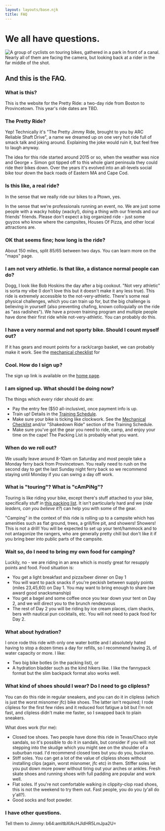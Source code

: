 ```yaml
---
layout: layouts/base.njk
title: FAQ
---
```


# We all have questions.

![A group of cyclists on touring bikes, gathered in a park in front of a canal. Nearly all of them are facing the camera, but looking back at a rider in the far middle of the shot.](../img/the_questions.JPG)

## And this is the FAQ.

### What is this?

This is the website for the Pretty Ride: a two-day ride from Boston to Provincetown. This year's ride dates are TBD.

### The Pretty Ride?

Yep! Technically it's "The Pretty Jimmy Ride, brought to you by ARC Reliable Shaft Drive", a name we dreamed up on one very hot ride full of smack talk and joking around. Explaining the joke would ruin it, but feel free to laugh anyway.

The idea for this ride started around 2015 or so, when the weather was nice and George + Simon got tipped off to this whole giant peninsula they could ride their bikes down. Over the years it's evolved into an all-levels social bike tour down the back roads of Eastern MA and Cape Cod.

### Is this like, a real ride?

In the sense that we really ride our bikes to a Ptown, yes.

In the sense that we're professionals running an event, no. We are just some people with a wacky hobby (wacky!), doing a thing with our friends and our friends' friends. Please don't expect a big organized ride - just some guyzos who know where the campsites, Houses Of Pizza, and other local attractions are.

### OK that seems fine; how long is the ride?

About 150 miles, split 85/65 between two days. You can learn more on the "maps" page.

### I am not very athletic. Is that like, a distance normal people can do?

Dogg, I look like Bob Hoskins the day after a big cookout. "Not very athletic" is sorta my vibe (I don't love this but it doesn't make it any less true). This ride is extremely accessible to the not-very-athletic. There's some real physical challenges, which you can train up for, but the big challenge is believing in yourself (also preventing chafing, known colloquially on the ride as "ass radishes"). We have a proven training program and multiple people have done their first ride while not-very-athletic. You can probably do this.

### I have a very normal and not sporty bike. Should I count myself out?

If it has gears and mount points for a rack/cargo basket, we can probably make it work. See the [mechanical checklist](./mechanical_checklist) for 

### Cool. How do I sign up?

The sign up link is available on the [home page](./).

### I am signed up. What should I be doing now?

The things which every rider should do are:
- Pay the entry fee ($50 all-inclusive), once payment info is up.
- Train up! Details in the [Training Schedule](./training_schedule).
- Make sure your bike is ticking like clockwork. See the [Mechanical Checklist](./mechanical_checklist) and/or "Shakedown Ride" section of the Training Schedule.
- Make sure you've got the gear you need to ride, camp, and enjoy your time on the cape! The Packing List is probably what you want.

### When do we roll out?

We usually leave around 8-10am on Saturday and most people take a Monday ferry back from Provincetown. You really need to rush on the second day to get the last Sunday night ferry back so we recommend staying until Monday if you can swing a day off work.

### What is "touring"? What is "cAmPiNg"?

Touring is like riding your bike, except there's stuff attached to your bike, specifically stuff in [this packing list](./packing_list). It isn't particularly hard and we (_ride leaders, can you believe it?_) can help you with some of the gear.

"Camping" in the context of this ride is rolling up to a campsite which has amenities such as flat ground, trees, a grill/fire pit, and showers! Showers! This is not a drill! You will be expected to set up your tent/hammock and to not antagonize the rangers, who are generally pretty chill but don't like it if you bring beer into public parts of the campsite.

### Wait so, do I need to bring my own food for camping?

Luckily, no - we are riding in an area which is mostly great for resupply points and food. Food situation is:
- You get a light breakfast and pizza/beer dinner on Day 1
- You will want to pack snacks if you're peckish between supply points (miles 23,45,60) on Day 1. You may want to bring enough to share (we award good snacksmanship)
- You get a bagel and some coffee once you tear down your tent on Day 2, and we will direct you to the brunch rendezvous
- The rest of Day 2 you will be riding by ice cream places, clam shacks, bers with nautical pun cocktails, etc. You will not need to pack food for Day 2.

### What about hydration?
I once rode this ride with only one water bottle and I absolutely hated having to stop a dozen times a day for refills, so I recommend having 2L of water capacity or more. I like:
- Two big bike botles (in the packing list), or
- A hydration bladder such as the kind hikers like. I like the fannypack format but the slim backpack format also works well.

### What kind of shoes should I wear? Do I need to go clipless?
You can do this ride in regular sneakers, and you can do it in clipless (which is just the worst misnomer jfc) bike shoes. The latter isn't required; I rode clipless for the first few rides and it reduced foot fatigue a bit but I'm not fast, and clipless didn't make me faster, so I swapped back to plain sneakers.

What does work (for me):
- Closed toe shoes. Two people have done this ride in Tevas/Chaco style sandals, so it's possible to do it in sandals, but consider if you will: not stepping into the skudge which you might see on the shoulder of a suburban road. I'd recommend closed toes but you do you, buckaroo.
- Stiff soles. You can get a lot of the value of clipless shoes without installing clips (again, worst misnomer, jfc etc) in them. Stiffer soles let you put down more power without tiring out your arches or ankles. Fresh skate shoes and running shoes with full padding are popular and work well.
- Flat soles. If you're not comfortable walking in clippity-clop road shoes, this is not the weekend to try them out. Fast people, you do you (y'all do y'all?).
- Good socks and foot powder.

### I have other questions.
Tell them to Jimmy: b64:amltbXlAcHJldHR5LmJpa2U=
